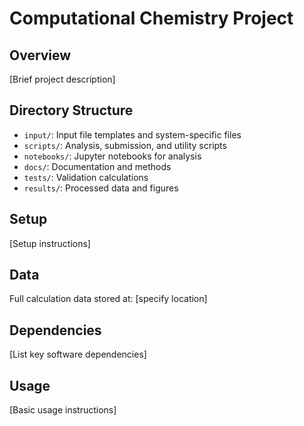 # Computational Chemistry Project

## Overview
[Brief project description]

## Directory Structure
- `input/`: Input file templates and system-specific files
- `scripts/`: Analysis, submission, and utility scripts
- `notebooks/`: Jupyter notebooks for analysis
- `docs/`: Documentation and methods
- `tests/`: Validation calculations
- `results/`: Processed data and figures

## Setup
[Setup instructions]

## Data
Full calculation data stored at: [specify location]

## Dependencies
[List key software dependencies]

## Usage
[Basic usage instructions]
